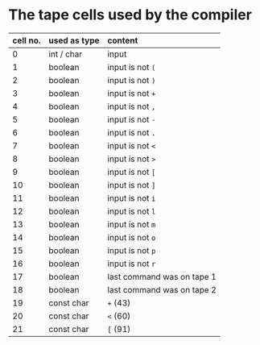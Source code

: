 # The tape cells used by the compiler

cell no. | used as type | content
:--------|:-------------|:----------------
0        | int / char   | input
1        | boolean      | input is not `(`
2        | boolean      | input is not `)`
3        | boolean      | input is not `+`
4        | boolean      | input is not `,`
5        | boolean      | input is not `-`
6        | boolean      | input is not `.`
7        | boolean      | input is not `<`
8        | boolean      | input is not `>`
9        | boolean      | input is not `[`
10       | boolean      | input is not `]`
11       | boolean      | input is not `i`
12       | boolean      | input is not `l`
13       | boolean      | input is not `m`
14       | boolean      | input is not `o`
15       | boolean      | input is not `p`
16       | boolean      | input is not `r`
17       | boolean      | last command was on tape 1
18       | boolean      | last command was on tape 2
19       | const char   | `+` (43)
20       | const char   | `<` (60)
21       | const char   | `[` (91)
